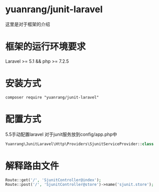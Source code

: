 
#  yuanrang/junit-laravel

这里是对于框架的介绍


# 框架的运行环境要求

Laravel >= 5.1  &&  php >= 7.2.5


# 安装方式

```sell
composer require "yuanrang/junit-laravel"
```

# 配置方式

5.5手动配置laravel 对于junit服务放到config/app.php中
```php
Yuanrang\JunitLaravel\Http\Providers\SjunitServiceProvider::class
```

# 解释路由文件
```php
Route::get('/', 'SjunitController@index');
Route::post('/', 'SjunitController@store')->name('sjunit.store');
```
